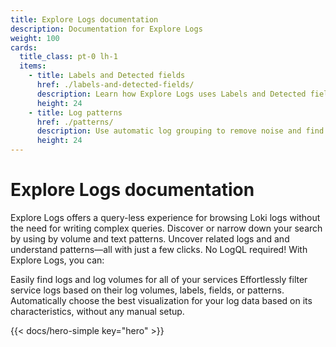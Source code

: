 ```yaml
---
title: Explore Logs documentation
description: Documentation for Explore Logs
weight: 100
cards:
  title_class: pt-0 lh-1
  items:
    - title: Labels and Detected fields
      href: ./labels-and-detected-fields/
      description: Learn how Explore Logs uses Labels and Detected fields to build the point-and-click experience.
      height: 24
    - title: Log patterns
      href: ./patterns/
      description: Use automatic log grouping to remove noise and find needles.
      height: 24
---
```


# Explore Logs documentation

Explore Logs offers a query-less experience for browsing Loki logs without the need for writing complex queries. Discover or narrow down your search by using by volume and text patterns. Uncover related logs and and understand patterns—all with just a few clicks. No LogQL required! With Explore Logs, you can:

Easily find logs and log volumes for all of your services
Effortlessly filter service logs based on their log volumes, labels, fields, or patterns.
Automatically choose the best visualization for your log data based on its characteristics, without any manual setup.

{{< docs/hero-simple key="hero" >}}
